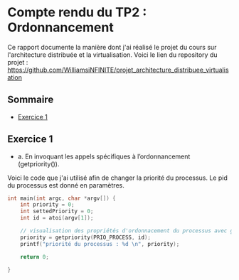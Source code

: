# Compte rendu du TP2 : Ordonnancement

Ce rapport documente la manière dont j'ai réalisé le projet du cours sur l'architecture distribuée et la virtualisation.
Voici le lien du repository du projet : https://github.com/WilliamsiNFINITE/projet_architecture_distribuee_virtualisation

## Sommaire

* [Exercice 1](#exercice-1)


## Exercice 1

- a. En invoquant les appels spécifiques à l’ordonnancement (getpriority()).

Voici le code que j'ai utilisé afin de changer la priorité du processus. Le pid du processus est donné en paramètres.

```C
int main(int argc, char *argv[]) {
    int priority = 0;
    int settedPriority = 0;
    int id = atoi(argv[1]);

    // visualisation des propriétés d'ordonnacement du processus avec getpriority()
    priority = getpriority(PRIO_PROCESS, id);
    printf("priorité du processus : %d \n", priority);

    return 0;

}
```


